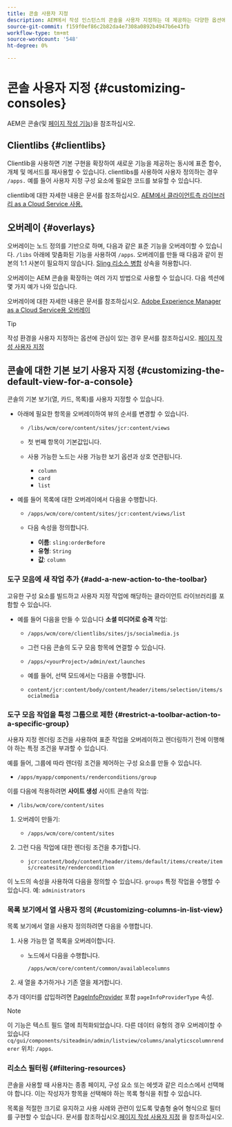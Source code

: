 ```yaml
---
title: 콘솔 사용자 지정
description: AEM에서 작성 인스턴스의 콘솔을 사용자 지정하는 데 제공하는 다양한 옵션에 대해 알아봅니다.
source-git-commit: f159f0ef86c2b82da4e7308a0892b4947b6e43fb
workflow-type: tm+mt
source-wordcount: '548'
ht-degree: 0%

---
```



# 콘솔 사용자 지정 {#customizing-consoles}

AEM은 콘솔(및 [페이지 작성 기능](/help/implementing/developing/extending/page-authoring.md))을 참조하십시오.

## Clientlibs {#clientlibs}

Clientlib을 사용하면 기본 구현을 확장하여 새로운 기능을 제공하는 동시에 표준 함수, 개체 및 메서드를 재사용할 수 있습니다. clientlibs를 사용하여 사용자 정의하는 경우 `/apps.` 예를 들어 사용자 지정 구성 요소에 필요한 코드를 보유할 수 있습니다.

clientlib에 대한 자세한 내용은 문서를 참조하십시오. [AEM에서 클라이언트측 라이브러리 as a Cloud Service 사용.](/help/implementing/developing/introduction/clientlibs.md)

## 오버레이 {#overlays}

오버레이는 노드 정의를 기반으로 하며, 다음과 같은 표준 기능을 오버레이할 수 있습니다. `/libs` 아래에 맞춤화된 기능을 사용하여 `/apps`. 오버레이를 만들 때 다음과 같이 원본의 1:1 사본이 필요하지 않습니다. [Sling 리소스 병합](/help/implementing/developing/introduction/sling-resource-merger.md) 상속을 허용합니다.

오버레이는 AEM 콘솔을 확장하는 여러 가지 방법으로 사용할 수 있습니다. 다음 섹션에 몇 가지 예가 나와 있습니다.

오버레이에 대한 자세한 내용은 문서를 참조하십시오. [Adobe Experience Manager as a Cloud Service용 오버레이](/help/implementing/developing/introduction/overlays.md)

>[!TIP]
>
>작성 환경을 사용자 지정하는 옵션에 관심이 있는 경우 문서를 참조하십시오. [페이지 작성 사용자 지정](/help/implementing/developing/extending/page-authoring.md)

## 콘솔에 대한 기본 보기 사용자 지정 {#customizing-the-default-view-for-a-console}

콘솔의 기본 보기(열, 카드, 목록)를 사용자 지정할 수 있습니다.

* 아래에 필요한 항목을 오버레이하여 뷰의 순서를 변경할 수 있습니다.

   * `/libs/wcm/core/content/sites/jcr:content/views`

   * 첫 번째 항목이 기본값입니다.

   * 사용 가능한 노드는 사용 가능한 보기 옵션과 상호 연관됩니다.

      * `column`
      * `card`
      * `list`

* 예를 들어 목록에 대한 오버레이에서 다음을 수행합니다.

   * `/apps/wcm/core/content/sites/jcr:content/views/list`

   * 다음 속성을 정의합니다.

      * **이름**: `sling:orderBefore`
      * **유형**: `String`
      * **값**: `column`

### 도구 모음에 새 작업 추가 {#add-a-new-action-to-the-toolbar}

고유한 구성 요소를 빌드하고 사용자 지정 작업에 해당하는 클라이언트 라이브러리를 포함할 수 있습니다.

* 예를 들어 다음을 만들 수 있습니다 **소셜 미디어로 승격** 작업:

   * `/apps/wcm/core/clientlibs/sites/js/socialmedia.js`

   * 그런 다음 콘솔의 도구 모음 항목에 연결할 수 있습니다.

   * `/apps/<yourProject>/admin/ext/launches`

   * 예를 들어, 선택 모드에서는 다음을 수행합니다.

   * `content/jcr:content/body/content/header/items/selection/items/socialmedia`

### 도구 모음 작업을 특정 그룹으로 제한 {#restrict-a-toolbar-action-to-a-specific-group}

사용자 지정 렌더링 조건을 사용하여 표준 작업을 오버레이하고 렌더링하기 전에 이행해야 하는 특정 조건을 부과할 수 있습니다.

예를 들어, 그룹에 따라 렌더링 조건을 제어하는 구성 요소를 만들 수 있습니다.

* `/apps/myapp/components/renderconditions/group`

이를 다음에 적용하려면 **사이트 생성** 사이트 콘솔의 작업:

* `/libs/wcm/core/content/sites`

1. 오버레이 만들기:

   * `/apps/wcm/core/content/sites`

1. 그런 다음 작업에 대한 렌더링 조건을 추가합니다.

   * `jcr:content/body/content/header/items/default/items/create/items/createsite/rendercondition`

이 노드의 속성을 사용하여 다음을 정의할 수 있습니다. `groups` 특정 작업을 수행할 수 있습니다. 예: `administrators`

### 목록 보기에서 열 사용자 정의 {#customizing-columns-in-list-view}

목록 보기에서 열을 사용자 정의하려면 다음을 수행합니다.

1. 사용 가능한 열 목록을 오버레이합니다.

   * 노드에서 다음을 수행합니다.

     `/apps/wcm/core/content/common/availablecolumns`

1. 새 열을 추가하거나 기존 열을 제거합니다.

추가 데이터를 삽입하려면 [PageInfoProvider](https://developer.adobe.com/experience-manager/reference-materials/cloud-service/javadoc/com/day/cq/wcm/api/PageInfoProvider.html) 포함 `pageInfoProviderType` 속성.

>[!NOTE]
>
>이 기능은 텍스트 필드 열에 최적화되었습니다. 다른 데이터 유형의 경우 오버레이할 수 있습니다 `cq/gui/components/siteadmin/admin/listview/columns/analyticscolumnrenderer` 위치: `/apps`.

### 리소스 필터링 {#filtering-resources}

콘솔을 사용할 때 사용자는 종종 페이지, 구성 요소 또는 에셋과 같은 리소스에서 선택해야 합니다. 이는 작성자가 항목을 선택해야 하는 목록 형식을 취할 수 있습니다.

목록을 적절한 크기로 유지하고 사용 사례와 관련이 있도록 맞춤형 술어 형식으로 필터를 구현할 수 있습니다. 문서를 참조하십시오.[페이지 작성 사용자 지정](/help/implementing/developing/extending/page-authoring.md#filtering-resources) 을 참조하십시오.
